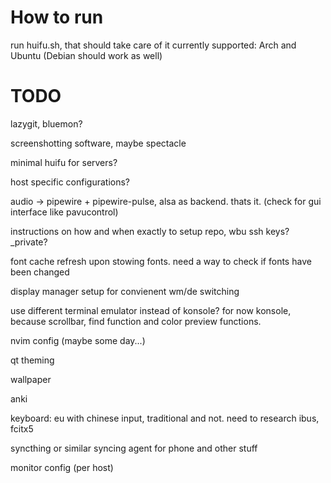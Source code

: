 # How to run
run huifu.sh, that should take care of it
currently supported: Arch and Ubuntu (Debian should work as well)

# TODO
lazygit, bluemon?

screenshotting software, maybe spectacle

minimal huifu for servers?

host specific configurations?

audio -> pipewire + pipewire-pulse, alsa as backend. thats it. (check for gui interface like pavucontrol)

instructions on how and when exactly to setup repo, wbu ssh keys? \_private? 

font cache refresh upon stowing fonts. need a way to check if fonts have been changed

display manager setup for convienent wm/de switching

use different terminal emulator instead of konsole? for now konsole, because scrollbar, find function and color preview functions. 

nvim config (maybe some day...)

qt theming

wallpaper 

anki

keyboard: eu with chinese input, traditional and not. need to research ibus, fcitx5 

syncthing or similar syncing agent for phone and other stuff

monitor config (per host)

